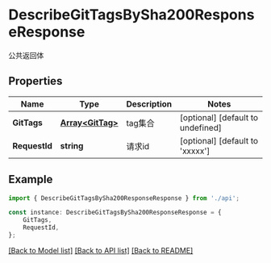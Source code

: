# DescribeGitTagsBySha200ResponseResponse

公共返回体

## Properties

Name | Type | Description | Notes
------------ | ------------- | ------------- | -------------
**GitTags** | [**Array&lt;GitTag&gt;**](GitTag.md) | tag集合 | [optional] [default to undefined]
**RequestId** | **string** | 请求id | [optional] [default to 'xxxxx']

## Example

```typescript
import { DescribeGitTagsBySha200ResponseResponse } from './api';

const instance: DescribeGitTagsBySha200ResponseResponse = {
    GitTags,
    RequestId,
};
```

[[Back to Model list]](../README.md#documentation-for-models) [[Back to API list]](../README.md#documentation-for-api-endpoints) [[Back to README]](../README.md)
